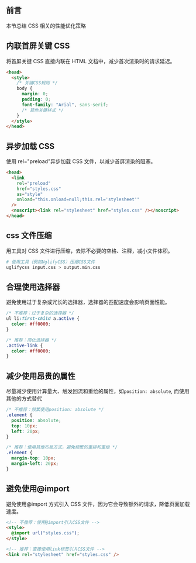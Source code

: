 ## 前言

本节总结 CSS 相关的性能优化策略

## 内联首屏关键 CSS

将首屏关键 CSS 直接内联在 HTML 文档中，减少首次渲染时的请求延迟。

```html
<head>
  <style>
    /* 关键CSS规则 */
    body {
      margin: 0;
      padding: 0;
      font-family: "Arial", sans-serif;
      /* 其他关键样式 */
    }
  </style>
</head>
```

## 异步加载 CSS

使用 rel="preload"异步加载 CSS 文件，以减少首屏渲染的阻塞。

```html
<head>
  <link
    rel="preload"
    href="styles.css"
    as="style"
    onload="this.onload=null;this.rel='stylesheet'"
  />
  <noscript><link rel="stylesheet" href="styles.css" /></noscript>
</head>
```

## css 文件压缩

用工具对 CSS 文件进行压缩，去除不必要的空格、注释，减小文件体积。

```bash
# 使用工具（例如UglifyCSS）压缩CSS文件
uglifycss input.css > output.min.css

```

## 合理使用选择器

避免使用过于复杂或冗长的选择器，选择器的匹配速度会影响页面性能。

```css
/* 不推荐：过于复杂的选择器 */
ul li:first-child a.active {
  color: #ff0000;
}

/* 推荐：简化选择器 */
.active-link {
  color: #ff0000;
}
```

## 减少使用昂贵的属性

尽量减少使用计算量大、触发回流和重绘的属性，如`position: absolute`, 而使用其他的方式替代

```css
/* 不推荐：频繁使用position: absolute */
.element {
  position: absolute;
  top: 10px;
  left: 20px;
}

/* 推荐：使用其他布局方式，避免频繁的重排和重绘 */
.element {
  margin-top: 10px;
  margin-left: 20px;
}
```

## 避免使用@import

避免使用@import 方式引入 CSS 文件，因为它会导致额外的请求，降低页面加载速度。

```html
<!-- 不推荐：使用@import引入CSS文件 -->
<style>
  @import url("styles.css");
</style>

<!-- 推荐：直接使用link标签引入CSS文件 -->
<link rel="stylesheet" href="styles.css" />
```
